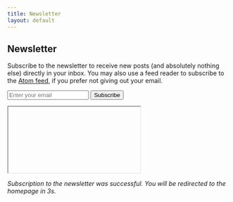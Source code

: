 ```yaml
---
title: Newsletter
layout: default
---
```


## Newsletter

Subscribe to the newsletter to receive new posts (and absolutely nothing else) 
directly in your inbox.  You may also use a feed reader to subscribe to the
[Atom feed](/feed.xml), if you prefer not giving out your email.

<form id="newsletter"
      onsubmit="onSubscribe(3000)"
      target="response"
      method="POST"
      action="https://script.google.com/macros/s/AKfycbz4lfp-CLgsoOdRyYUTn3gi7F7aa8XPUQEKS2rorPMHJGZxTmc/exec">
  <input type="email" name="email" placeholder="Enter your email">
  <button id="subscribe" type="submit">Subscribe</button>
</form>

<iframe id="response" name="response"></iframe>

<p id="success"><em>Subscription to the newsletter was successful. You will be
redirected to the homepage in 3s.</em></p>

<script src="/assets/scripts/subscribe.js"></script>
